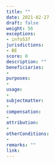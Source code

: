 ```yaml
---
title: ""
date: 2021-02-27
draft: false
weight: 56
exceptions:
- info53f
jurisdictions:
- BE
score: 0
description: "" 
beneficiaries:
- 
purposes: 
- 
usage:
- 
subjectmatter:
- 
compensation:
-
attribution: 
-
otherConditions: 
- 
remarks: ""
link: 
---
```

